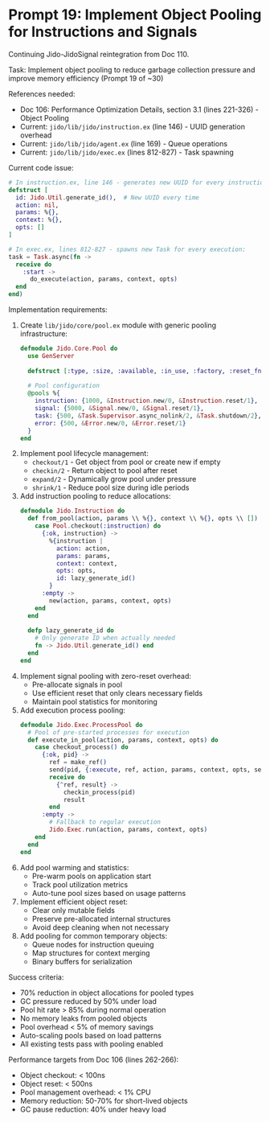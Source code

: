 # Prompt 19: Implement Object Pooling for Instructions and Signals

Continuing Jido-JidoSignal reintegration from Doc 110.

Task: Implement object pooling to reduce garbage collection pressure and improve memory efficiency (Prompt 19 of ~30)

References needed:
- Doc 106: Performance Optimization Details, section 3.1 (lines 221-326) - Object Pooling
- Current: `jido/lib/jido/instruction.ex` (line 146) - UUID generation overhead
- Current: `jido/lib/jido/agent.ex` (line 169) - Queue operations
- Current: `jido/lib/jido/exec.ex` (lines 812-827) - Task spawning

Current code issue:
```elixir
# In instruction.ex, line 146 - generates new UUID for every instruction:
defstruct [
  id: Jido.Util.generate_id(),  # New UUID every time
  action: nil,
  params: %{},
  context: %{},
  opts: []
]

# In exec.ex, lines 812-827 - spawns new Task for every execution:
task = Task.async(fn ->
  receive do
    :start ->
      do_execute(action, params, context, opts)
  end
end)
```

Implementation requirements:
1. Create `lib/jido/core/pool.ex` module with generic pooling infrastructure:
   ```elixir
   defmodule Jido.Core.Pool do
     use GenServer
     
     defstruct [:type, :size, :available, :in_use, :factory, :reset_fn]
     
     # Pool configuration
     @pools %{
       instruction: {1000, &Instruction.new/0, &Instruction.reset/1},
       signal: {5000, &Signal.new/0, &Signal.reset/1},
       task: {500, &Task.Supervisor.async_nolink/2, &Task.shutdown/2},
       error: {500, &Error.new/0, &Error.reset/1}
     }
   end
   ```
2. Implement pool lifecycle management:
   - `checkout/1` - Get object from pool or create new if empty
   - `checkin/2` - Return object to pool after reset
   - `expand/2` - Dynamically grow pool under pressure
   - `shrink/1` - Reduce pool size during idle periods
3. Add instruction pooling to reduce allocations:
   ```elixir
   defmodule Jido.Instruction do
     def from_pool(action, params \\ %{}, context \\ %{}, opts \\ []) do
       case Pool.checkout(:instruction) do
         {:ok, instruction} ->
           %{instruction | 
             action: action,
             params: params,
             context: context,
             opts: opts,
             id: lazy_generate_id()
           }
         :empty ->
           new(action, params, context, opts)
       end
     end
     
     defp lazy_generate_id do
       # Only generate ID when actually needed
       fn -> Jido.Util.generate_id() end
     end
   end
   ```
4. Implement signal pooling with zero-reset overhead:
   - Pre-allocate signals in pool
   - Use efficient reset that only clears necessary fields
   - Maintain pool statistics for monitoring
5. Add execution process pooling:
   ```elixir
   defmodule Jido.Exec.ProcessPool do
     # Pool of pre-started processes for execution
     def execute_in_pool(action, params, context, opts) do
       case checkout_process() do
         {:ok, pid} ->
           ref = make_ref()
           send(pid, {:execute, ref, action, params, context, opts, self()})
           receive do
             {^ref, result} -> 
               checkin_process(pid)
               result
           end
         :empty ->
           # Fallback to regular execution
           Jido.Exec.run(action, params, context, opts)
       end
     end
   end
   ```
6. Add pool warming and statistics:
   - Pre-warm pools on application start
   - Track pool utilization metrics
   - Auto-tune pool sizes based on usage patterns
7. Implement efficient object reset:
   - Clear only mutable fields
   - Preserve pre-allocated internal structures
   - Avoid deep cleaning when not necessary
8. Add pooling for common temporary objects:
   - Queue nodes for instruction queuing
   - Map structures for context merging
   - Binary buffers for serialization

Success criteria:
- 70% reduction in object allocations for pooled types
- GC pressure reduced by 50% under load
- Pool hit rate > 85% during normal operation
- No memory leaks from pooled objects
- Pool overhead < 5% of memory savings
- Auto-scaling pools based on load patterns
- All existing tests pass with pooling enabled

Performance targets from Doc 106 (lines 262-266):
- Object checkout: < 100ns
- Object reset: < 500ns
- Pool management overhead: < 1% CPU
- Memory reduction: 50-70% for short-lived objects
- GC pause reduction: 40% under heavy load